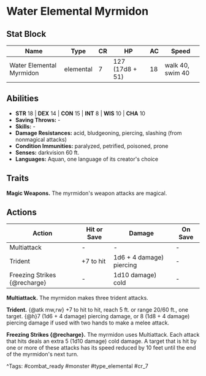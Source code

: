 # Water Elemental Myrmidon

## Stat Block

| Name | Type | CR | HP | AC | Speed |
|------|------|----|----|----|-------|
| Water Elemental Myrmidon | elemental | 7 | 127 (17d8 + 51) | 18 | walk 40, swim 40 |

## Abilities

- **STR** 18 | **DEX** 14 | **CON** 15 | **INT** 8 | **WIS** 10 | **CHA** 10
- **Saving Throws:** -  
- **Skills:** -  
- **Damage Resistances:** acid, bludgeoning, piercing, slashing (from nonmagical attacks)  
- **Condition Immunities:** paralyzed, petrified, poisoned, prone  
- **Senses:** darkvision 60 ft.  
- **Languages:** Aquan, one language of its creator's choice

## Traits

**Magic Weapons.** The myrmidon's weapon attacks are magical.


## Actions

| Action | Hit or Save | Damage | On Save |
|--------|--------------|--------|----------|
| Multiattack | - | - | - |
| Trident | +7 to hit | 1d6 + 4 damage) piercing | - |
| Freezing Strikes {@recharge} | - | 1d10 damage) cold | - |

**Multiattack.** The myrmidon makes three trident attacks.

**Trident.** {@atk mw,rw} +7 to hit to hit, reach 5 ft. or range 20/60 ft., one target. {@h}7 (1d6 + 4 damage) piercing damage, or 8 (1d8 + 4 damage) piercing damage if used with two hands to make a melee attack.

**Freezing Strikes {@recharge}.** The myrmidon uses Multiattack. Each attack that hits deals an extra 5 (1d10 damage) cold damage. A target that is hit by one or more of these attacks has its speed reduced by 10 feet until the end of the myrmidon's next turn.


^Tags: #combat_ready #monster #type_elemental #cr_7